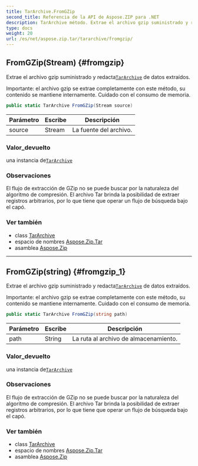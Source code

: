 ```yaml
---
title: TarArchive.FromGZip
second_title: Referencia de la API de Aspose.ZIP para .NET
description: TarArchive método. Extrae el archivo gzip suministrado y redactaTarArchive de datos extraídos.
type: docs
weight: 20
url: /es/net/aspose.zip.tar/tararchive/fromgzip/
---
```

## FromGZip(Stream) {#fromgzip}

Extrae el archivo gzip suministrado y redacta[`TarArchive`](../) de datos extraídos.

Importante: el archivo gzip se extrae completamente con este método, su contenido se mantiene internamente. Cuidado con el consumo de memoria.

```csharp
public static TarArchive FromGZip(Stream source)
```

| Parámetro | Escribe | Descripción |
| --- | --- | --- |
| source | Stream | La fuente del archivo. |

### Valor_devuelto

una instancia de[`TarArchive`](../)

### Observaciones

El flujo de extracción de GZip no se puede buscar por la naturaleza del algoritmo de compresión. El archivo Tar brinda la posibilidad de extraer registros arbitrarios, por lo que tiene que operar un flujo de búsqueda bajo el capó.

### Ver también

* class [TarArchive](../)
* espacio de nombres [Aspose.Zip.Tar](../../tararchive/)
* asamblea [Aspose.Zip](../../../)

---

## FromGZip(string) {#fromgzip_1}

Extrae el archivo gzip suministrado y redacta[`TarArchive`](../) de datos extraídos.

Importante: el archivo gzip se extrae completamente con este método, su contenido se mantiene internamente. Cuidado con el consumo de memoria.

```csharp
public static TarArchive FromGZip(string path)
```

| Parámetro | Escribe | Descripción |
| --- | --- | --- |
| path | String | La ruta al archivo de almacenamiento. |

### Valor_devuelto

una instancia de[`TarArchive`](../)

### Observaciones

El flujo de extracción de GZip no se puede buscar por la naturaleza del algoritmo de compresión. El archivo Tar brinda la posibilidad de extraer registros arbitrarios, por lo que tiene que operar un flujo de búsqueda bajo el capó.

### Ver también

* class [TarArchive](../)
* espacio de nombres [Aspose.Zip.Tar](../../tararchive/)
* asamblea [Aspose.Zip](../../../)


